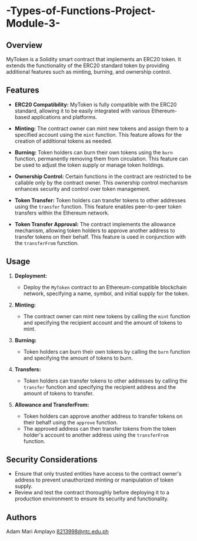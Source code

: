# -Types-of-Functions-Project-Module-3-

## Overview

MyToken is a Solidity smart contract that implements an ERC20 token. It extends the functionality of the ERC20 standard token by providing additional features such as minting, burning, and ownership control.

## Features

- **ERC20 Compatibility:** MyToken is fully compatible with the ERC20 standard, allowing it to be easily integrated with various Ethereum-based applications and platforms.
  
- **Minting:** The contract owner can mint new tokens and assign them to a specified account using the `mint` function. This feature allows for the creation of additional tokens as needed.

- **Burning:** Token holders can burn their own tokens using the `burn` function, permanently removing them from circulation. This feature can be used to adjust the token supply or manage token holdings.

- **Ownership Control:** Certain functions in the contract are restricted to be callable only by the contract owner. This ownership control mechanism enhances security and control over token management.

- **Token Transfer:** Token holders can transfer tokens to other addresses using the `transfer` function. This feature enables peer-to-peer token transfers within the Ethereum network.

- **Token Transfer Approval:** The contract implements the allowance mechanism, allowing token holders to approve another address to transfer tokens on their behalf. This feature is used in conjunction with the `transferFrom` function.

## Usage

1. **Deployment:**
   - Deploy the `MyToken` contract to an Ethereum-compatible blockchain network, specifying a name, symbol, and initial supply for the token.

2. **Minting:**
   - The contract owner can mint new tokens by calling the `mint` function and specifying the recipient account and the amount of tokens to mint.

3. **Burning:**
   - Token holders can burn their own tokens by calling the `burn` function and specifying the amount of tokens to burn.

4. **Transfers:**
   - Token holders can transfer tokens to other addresses by calling the `transfer` function and specifying the recipient address and the amount of tokens to transfer.

5. **Allowance and TransferFrom:**
   - Token holders can approve another address to transfer tokens on their behalf using the `approve` function.
   - The approved address can then transfer tokens from the token holder's account to another address using the `transferFrom` function.

## Security Considerations

- Ensure that only trusted entities have access to the contract owner's address to prevent unauthorized minting or manipulation of token supply.
- Review and test the contract thoroughly before deploying it to a production environment to ensure its security and functionality.

## Authors
Adam Mari Amplayo
8213998@ntc.edu.ph
